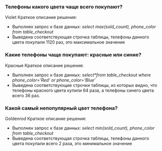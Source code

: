 ###   Телефоны какого цвета чаще всего покупают?
Violet
Краткое описание решения:
* Выполнен запрос к базе данных: _select max(sold_count), phone_color from table_checkout_
* Выведена соответствующая строчка таблицы, телефоны данного цвета покупали 1120 раз, это максимальное значение
### Какие телефоны чаще покупают: красные или синие?
Красные
Краткое описание решения:
* Выполнен запрос к базе данных: _select*from table_checkout where phone_color='Red' or phone_color='Blue'_
* Выведена соответствующие строчки таблицы, из которых видно, что телефоны красного цвета купили 64 раза, а телефоны синего цвета всего 36 раз.  
### Какой самый непопулярный цвет телефона? 
Goldenrod
Краткое описание решения:
* Выполнен запрос к базе данных: _select min(sold_count), phone_color from table_checkout_
* Выведена соответствующая строчка таблицы, телефоны данного цвета покупали всего 2 раза, это минимальное значение